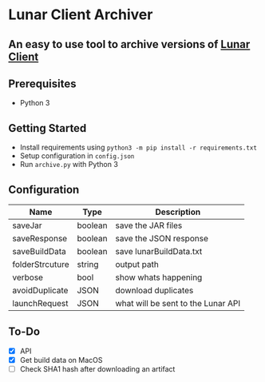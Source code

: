 # Lunar Client Archiver
## An easy to use tool to archive versions of [Lunar Client](https://lunarclient.com/)
## Prerequisites

 - Python 3
## Getting Started
 - Install requirements using `python3 -m pip install -r requirements.txt`
 - Setup configuration in `config.json`
 - Run `archive.py` with Python 3
## Configuration
|Name| Type | Description |
|--|--|--|
| saveJar | boolean | save the JAR files |
| saveResponse | boolean | save the JSON response |
| saveBuildData | boolean | save lunarBuildData.txt |
| folderStrcuture | string | output path |
| verbose | bool | show whats happening |
| avoidDuplicate | JSON | download duplicates |
| launchRequest | JSON | what will be sent to the Lunar API |

## To-Do
 - [x] API
 - [x] Get build data on MacOS
 - [ ] Check SHA1 hash after downloading an artifact